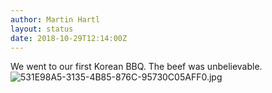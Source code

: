 ```yaml
---
author: Martin Hartl
layout: status
date: 2018-10-29T12:14:00Z
---
```

We went to our first Korean BBQ. The beef was unbelievable.
![531E98A5-3135-4B85-876C-95730C05AFF0.jpg](http://share.hartl.co/micro/531E98A5-3135-4B85-876C-95730C05AFF0.jpg)